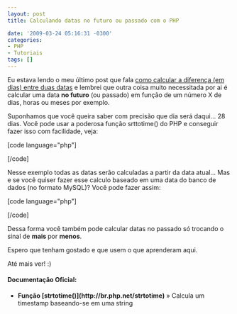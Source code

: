 ```yaml
---
layout: post
title: Calculando datas no futuro ou passado com o PHP

date: '2009-03-24 05:16:31 -0300'
categories:
- PHP
- Tutoriais
tags: []
---
```

Eu estava lendo o meu último post que fala [como calcular a diferença (em dias) entre duas datas](/calculando-a-diferenca-em-dias-entre-duas-datas) e lembrei que outra coisa muito necessitada por ai é calcular uma data <strong>no futuro</strong> (ou passado) em função de um número X de dias, horas ou meses por exemplo.

Suponhamos que você queira saber com precisão que dia será daqui... 28 dias. Você pode usar a poderosa função srttotime() do PHP e conseguir fazer isso com facilidade, veja:


[code language="php"]
<?php
/*
* Calculando datas no futuro com o PHP
* http://blog.thiagobelem.net/
*/

// Calcula a data daqui 3 dias
$timestamp = strtotime("+3 days");
// Exibe o resultado
echo date('d/m/Y H:i', $timestamp); // 27/03/2009 05:02

echo "";

// Calcula uma data daqui 8 dias e 1 mês
$timestamp = strtotime("+1 month 8 days");
// Exibe o resultado
echo date('d/m/Y H:i', $timestamp); // 04/05/2009 05:02

echo "";

// Calcula uma data daqui 1 hora
$timestamp = strtotime("+1 hour");
// Exibe o resultado
echo date('d/m/Y H:i', $timestamp); // 24/03/2009 06:02

?>
[/code]

Nesse exemplo todas as datas serão calculadas a partir da data atual... Mas e se você quiser fazer esse calculo baseado em uma data do banco de dados (no formato MySQL)? Você pode fazer assim:


[code language="php"]
<?php
/*
* Calculando datas no futuro com o PHP a partir de datas definidas
* http://blog.thiagobelem.net/
*/

// Pega a data que está salva no banco de dados
$data = '2009-05-20 06:34:00';

// Calcula a data daqui 3 dias
$timestamp = strtotime($data . "+3 days");
 // O valor passado para o strtotime() seria: 2009-05-20 06:34:00 +3 days

// Exibe o resultado
echo date('d/m/Y H:i', $timestamp); // 23/05/2009 06:34

echo "";

// Calcula uma data daqui 2 dias e 2 mêses
$timestamp = strtotime($data . "+2 months 2 days");
// Exibe o resultado
echo date('d/m/Y H:i', $timestamp); // 22/07/2009 06:34

echo "";

// Calcula uma data daqui 1 hora
$timestamp = strtotime($data . "+1 hour");
// Exibe o resultado
echo date('d/m/Y H:i', $timestamp); // 20/05/2009 07:34

?>
[/code]

Dessa forma você também pode calcular datas no passado só trocando o sinal de <strong>mais </strong>por <strong>menos</strong>.

Espero que tenham gostado e que usem o que aprenderam aqui.

Até mais ver! :)

<h4>Documentação Oficial:</h4>
<ul>
<li><strong>Função [strtotime()](http://br.php.net/strtotime)</strong> » Calcula um timestamp baseando-se em uma string</li>
</ul>
